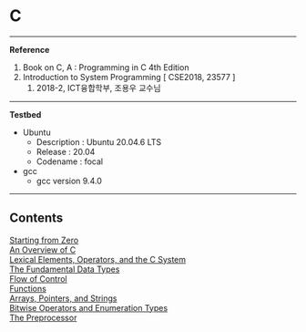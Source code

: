 # C

---

**Reference**

1. Book on C, A : Programming in C 4th Edition
2. Introduction to System Programming [ CSE2018, 23577 ]
    1. 2018-2, ICT융합학부, 조용우 교수님

---

**Testbed**

- Ubuntu
    - Description : Ubuntu 20.04.6 LTS
    - Release : 20.04
    - Codename :  focal
- gcc
    - gcc version 9.4.0

---

## Contents
[Starting from Zero](./note/SP00_Starting_from_Zero.md) <br>
[An Overview of C](./note/SP01_An_Overview_of_C.md) <br>
[Lexical Elements, Operators, and the C System](./note/SP02_Lexical_Elements_Operators_and_the_C_System.md) <br>
[The Fundamental Data Types](./note/SP03_The_Fundamental_Data_Types.md) <br>
[Flow of Control](./note/SP04_Flow_of_Control.md) <br>
[Functions](./note/SP05_Functions.md) <br>
[Arrays, Pointers, and Strings](./note/SP06_Arrways_Pointers_and_Strings.md) <br>
[Bitwise Operators and Enumeration Types](./note/SP07_Bitwise_Operators_and_Enumeration_Types.md) <br>
[The Preprocessor](./note/SP08_The_Preprocessor.md) <br>

